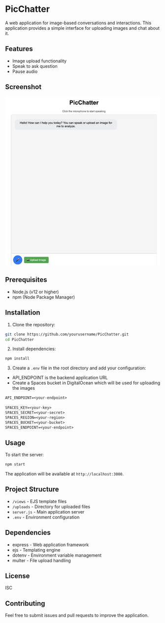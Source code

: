 # PicChatter

A web application for image-based conversations and interactions. This application provides a simple interface for uploading images and chat about it.

## Features

- Image upload functionality
- Speak to ask question
- Pause audio  

## Screenshot
![Pic Chatter](./Pic-Chatter.png)

## Prerequisites

- Node.js (v12 or higher)
- npm (Node Package Manager)

## Installation

1. Clone the repository:
```bash
git clone https://github.com/yourusername/PicChatter.git
cd PicChatter
```

2. Install dependencies:
```bash
npm install
```

3. Create a `.env` file in the root directory and add your configuration:
- API_ENDPOINT is the backend application URL
- Create a Spaces bucket in DigitalOcean which will be used for uploading the images 

```env
API_ENDPOINT=<your-endpoint>

SPACES_KEY=<your-key>
SPACES_SECRET=<your-secret>
SPACES_REGION=<your-region>
SPACES_BUCKET=<your-bucket>
SPACES_ENDPOINT=<your-endpoint>
```

## Usage

To start the server:

```bash
npm start
```

The application will be available at `http://localhost:3000`.

## Project Structure

- `/views` - EJS template files
- `/uploads` - Directory for uploaded files
- `server.js` - Main application server
- `.env` - Environment configuration

## Dependencies

- express - Web application framework
- ejs - Templating engine
- dotenv - Environment variable management
- multer - File upload handling

## License

ISC

## Contributing

Feel free to submit issues and pull requests to improve the application.
